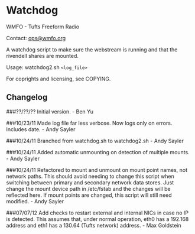 Watchdog
========

WMFO - Tufts Freeform Radio

Contact: ops@wmfo.org

A watchdog script to make sure the webstream is running and that the
rivendell shares are mounted.

Usage: watchdog2.sh `<log_file>`

For coprights and licensing, see COPYING.

Changelog
---------
###??/??/??
Initial version. - Ben Yu

###10/23/11
Made log file far less verbose. Now logs only on errors. 
Includes date. - Andy Sayler

###10/24/11
Branched from watchdog.sh to watchdog2.sh - Andy Sayler

###10/24/11
Added automatic unmounting on detection of multiple mounts. - Andy Sayler

###10/24/11
Refactored to mount and unmount on mount point names,
not network paths. This should avoid needing to change
this script when switching between primary and secondary
network data stores. Just change the mount device
path in /etc/fstab and the changes will be reflected here.
If mount points are changed, this script will still need
modified. - Andy Sayler

###07/07/12
Add checks to restart external and internal NICs in case no IP
is detected. This assumes that, under normal operation, 
eth0 has a 192.168 address and eth1 has a 130.64 (Tufts network)
address. - Max Goldstein
